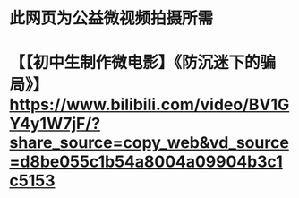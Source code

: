# 此网页为公益微视频拍摄所需

# 【【初中生制作微电影】《防沉迷下的骗局》】 https://www.bilibili.com/video/BV1GY4y1W7jF/?share_source=copy_web&vd_source=d8be055c1b54a8004a09904b3c1c5153





